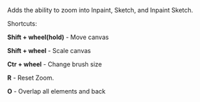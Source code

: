 Adds the ability to zoom into Inpaint, Sketch, and Inpaint Sketch.

Shortcuts:

**Shift + wheel(hold)** - Move canvas

**Shift + wheel** - Scale canvas

**Ctr + wheel** - Change brush size

**R** - Reset Zoom.

**O** - Overlap all elements and back
